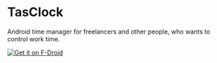 TasClock
========

Android time manager for freelancers and other people, who wants to control work time.

<a href="https://f-droid.org/repository/browse/?fdfilter=tasclock&fdid=com.acvarium.tasclock">
  <img alt="Get it on F-Droid"
       src="https://cloud.githubusercontent.com/assets/12447257/8024903/ce8dca32-0d44-11e5-95b0-e97d1d027351.png" />
</a>
